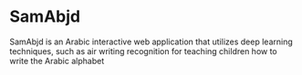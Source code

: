 # SamAbjd
 SamAbjd is an Arabic interactive web application that utilizes deep learning techniques, such as air writing recognition for teaching children how to write the Arabic alphabet 
